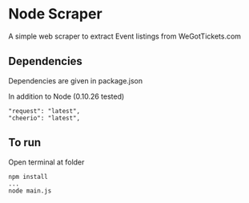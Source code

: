Node Scraper
===
A simple web scraper to extract Event listings from WeGotTickets.com

Dependencies
---
Dependencies are given in package.json

In addition to Node (0.10.26 tested)

    "request": "latest",
    "cheerio": "latest",

To run
---
Open terminal at folder

    npm install
    ...
    node main.js



